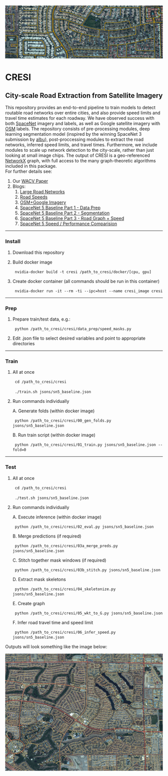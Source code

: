 ![Alt text](/results/images/header.png?raw=true "Header")

# CRESI #

## City-scale Road Extraction from Satellite Imagery ##

This repository provides an end-to-end pipeline to train models to detect  routable road networks over entire cities, and also provide speed limits and travel time estimates for each roadway.  We have observed success with both [SpaceNet](https://spacenet.ai) imagery and labels, as well as Google satellite imagery with [OSM](https://openstreetmap.org) labels. The repository consists of pre-processing modules, deep learning segmentation model (inspired by the winning SpaceNet 3 submission by [albu](https://github.com/SpaceNetChallenge/RoadDetector/tree/master/albu-solution)), post-proccessing modules to extract the road networks, inferred speed limits, and travel times.  Furthermore, we include modules to scale up network detection to the city-scale, rather than just looking at small image chips.  The output of CRESI is a geo-referenced [NetworkX](https://networkx.github.io) graph, with full access to the many graph-theoretic algorithms included in this package.  
For further details see:

1. Our [WACV Paper](http://openaccess.thecvf.com/content_WACV_2020/html/Van_Etten_City-Scale_Road_Extraction_from_Satellite_Imagery_v2_Road_Speeds_and_WACV_2020_paper.html)
2. Blogs:
	1. [Large Road Networks](https://medium.com/the-downlinq/extracting-road-networks-at-scale-with-spacenet-b63d995be52d)
	2. [Road Speeds](https://medium.com/the-downlinq/inferring-route-travel-times-with-spacenet-7f55e1afdd6d)
	3. [OSM+Google Imagery](https://medium.com/the-downlinq/computer-vision-with-openstreetmap-and-spacenet-a-comparison-cc70353d0ace)
	4. [SpaceNet 5 Baseline Part 1 - Data Prep](https://medium.com/the-downlinq/the-spacenet-5-baseline-part-1-imagery-and-label-preparation-598af46d485e)
	5. [SpaceNet 5 Baseline Part 2 - Segmentation](https://medium.com/the-downlinq/the-spacenet-5-baseline-part-2-training-a-road-speed-segmentation-model-2bc93de564d7)
	6. [SpaceNet 5 Baseline Part 3 - Road Graph + Speed](https://medium.com/the-downlinq/the-spacenet-5-baseline-part-3-extracting-road-speed-vectors-from-satellite-imagery-5d07cd5e1d21)
	7. [SpaceNet 5 Speed / Performance Comparision](https://medium.com/the-downlinq/spacenet-5-winning-model-release-end-of-the-road-fd02e00b826c)

____
### Install ###

1. Download this repository

2. Build docker image

		nvidia-docker build -t cresi /path_to_cresi/docker/[cpu, gpu]
	
3. Create docker container (all commands should be run in this container)

		nvidia-docker run -it --rm -ti --ipc=host --name cresi_image cresi
	

____
### Prep ###

1. Prepare train/test data, e.g.:

		python /path_to_cresi/cresi/data_prep/speed_masks.py
	
2. Edit .json file to select desired variables and point to appropriate directories


____
### Train ###

1. All at once

		cd /path_to_cresi/cresi
	
		./train.sh jsons/sn5_baseline.json


2. Run commands individually

	A. Generate folds (within docker image)

		python /path_to_cresi/cresi/00_gen_folds.py jsons/sn5_baseline.json

	B. Run train script (within docker image)

		python /path_to_cresi/cresi/01_train.py jsons/sn5_baseline.json --fold=0
	


____
### Test ###


1. All at once

		cd /path_to_cresi/cresi
	
		./test.sh jsons/sn5_baseline.json
	

2. Run commands individually


	A. Execute inference (within docker image)

		python /path_to_cresi/cresi/02_eval.py jsons/sn5_baseline.json

	B. Merge predictions (if required)

		python /path_to_cresi/cresi/03a_merge_preds.py jsons/sn5_baseline.json
	
	C. Stitch together mask windows (if required)

		python /path_to_cresi/cresi/03b_stitch.py jsons/sn5_baseline.json

	D. Extract mask skeletons

		python /path_to_cresi/cresi/04_skeletonize.py jsons/sn5_baseline.json
	
	E. Create graph

		python /path_to_cresi/cresi/05_wkt_to_G.py jsons/sn5_baseline.json

	F. Infer road travel time and speed limit

		python /path_to_cresi/cresi/06_infer_speed.py jsons/sn5_baseline.json
	

Outputs will look something like the image below:

![Alt text](/results/images/vegas_speed.jpg?raw=true "Header")
